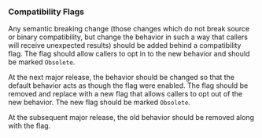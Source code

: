 ### Compatibility Flags

Any semantic breaking change (those changes which do not break source or binary compatibility, but change the behavior in such a way that callers will receive unexpected results) should be added behind a compatibility flag.
The flag should allow callers to opt in to the new behavior and should be marked `Obsolete`. 

At the next major release, the behavior should be changed so that the default behavior acts as though the flag were enabled.
The flag should be removed and replace with a new flag that allows callers to opt out of the new behavior.
The new flag should be marked `Obsolete`.

At the subsequent major release, the old behavior should be removed along with the flag. 
